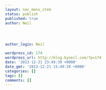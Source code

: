 ```yaml
---
layout: nav_menu_item
status: publish
published: true
author: Neil




author_login: Neil

wordpress_id: 174
wordpress_url: http://blog.byneil.com/?p=174
date: '2013-12-21 23:49:39 +0000'
date_gmt: '2013-12-21 15:49:39 +0000'
categories: []
tags: []
comments: []
---
```


